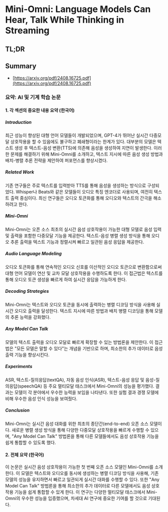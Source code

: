 # Mini-Omni: Language Models Can Hear, Talk While Thinking in Streaming
## TL;DR
## Summary
- [https://arxiv.org/pdf/2408.16725.pdf](https://arxiv.org/pdf/2408.16725.pdf)

### 요약: AI 및 기계 학습 논문

#### 1. 각 섹션의 중요한 내용 요약 (한국어)
##### Introduction
최근 성능이 향상된 대형 언어 모델들이 개발되었으며, GPT-4가 뛰어난 실시간 다중모달 상호작용을 할 수 있음에도 불구하고 폐쇄형이라는 한계가 있다. 대부분의 모델은 텍스트 생성 후 텍스트-음성 변환(TTS)에 의존해 음성을 생성하여 지연이 발생한다. 이러한 문제를 해결하기 위해 Mini-Omni를 소개하고, 텍스트 지시에 따른 음성 생성 방법과 배치-병렬 추론 전략을 제안하여 퍼포먼스를 향상시켰다.

##### Related Work
기존 연구들은 주로 텍스트를 입력받아 TTS를 통해 음성을 생성하는 방식으로 구성되었다. Whisper나 Beats와 같은 모델들이 오디오 특징 엔코더로 사용되며, 여전히 텍스트 출력 중심이다. 최신 연구들은 오디오 토큰화를 통해 오디오와 텍스트의 간극을 해소하려고 한다.

##### Mini-Omni
Mini-Omni는 오픈 소스 최초의 실시간 음성 상호작용이 가능한 대형 모델로 음성 입력 및 출력을 포함한 다중모달 기능을 제공한다. 텍스트-음성 병렬 생성 방식을 통해 오디오 추론 출력을 텍스트 기능과 정렬시켜 빠르고 일관된 음성 응답을 제공한다.

##### Audio Language Modeling
오디오 토큰화를 통해 연속적인 오디오 신호를 이산적인 오디오 토큰으로 변환함으로써 대형 언어 모델이 연산 및 교차 모달 상호작용을 수행하도록 한다. 이 접근법은 텍스트를 통해 오디오 토큰 생성을 빠르게 하여 실시간 응답을 가능하게 한다.

##### Decoding Strategies
Mini-Omni는 텍스트와 오디오 토큰을 동시에 출력하는 병렬 디코딩 방식을 사용해 실시간 오디오 출력을 달성한다. 텍스트 지시에 따른 방법과 배치 병렬 디코딩을 통해 모델의 추론 능력을 강화했다.

##### Any Model Can Talk
모델의 텍스트 출력을 오디오 모달로 빠르게 확장할 수 있는 방법론을 제안한다. 이 접근법은 "모든 모델은 말할 수 있다"는 개념을 기반으로 하며, 최소한의 추가 데이터로 음성 출력 기능을 향상시킨다.

##### Experiments
ASR, 텍스트-질의응답(textQA), 자동 음성 인식(ASR), 텍스트-음성 응답 및 음성-질의응답(speechQA) 등 주요 멀티모달 태스크에서 Mini-Omni의 성능을 평가했다. 결과는 모델이 각 분야에서 우수한 능력을 보임을 나타낸다. 또한 실험 결과 경쟁 모델에 비해 우수한 음성 인식 성능을 보여줬다.

##### Conclusion
Mini-Omni는 실시간 음성 대화를 위한 최초의 종단간(end-to-end) 오픈 소스 모델이다. 새로운 병렬 생성 방식을 통해 다양한 다중모달 상호작용을 빠르게 수행할 수 있으며, "Any Model Can Talk" 방법론을 통해 다른 모델들에서도 음성 상호작용 기능을 쉽게 통합할 수 있도록 했다.

#### 2. 전체 요약 (한국어)
이 논문은 실시간 음성 상호작용이 가능한 첫 번째 오픈 소스 모델인 Mini-Omni를 소개한다. 이 모델은 텍스트와 오디오를 동시에 생성하는 병렬 디코딩 방식을 사용해, 기존 모델의 성능을 유지하면서 빠르고 일관되게 실시간 대화를 수행할 수 있다. 또한 "Any Model Can Talk" 방법론을 통해 최소한의 추가 데이터로 다른 모델에서도 음성 상호작용 기능을 쉽게 통합할 수 있게 한다. 이 연구는 다양한 멀티모달 태스크에서 Mini-Omni의 우수한 성능을 입증했으며, 차세대 AI 연구에 중요한 기여를 할 것으로 기대된다.